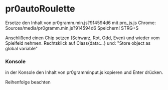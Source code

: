 # pr0autoRoulette

Ersetze den Inhalt von pr0gramm.min.js?914594d6 mit pro_js.js 
Chrome:
Sources/media/pr0gramm.min.js?914594d6
Speichern! STRG+S

Anschlißend einen Chip setzen (Schwarz, Rot, Odd, Even) und wieder vom Spielfeld nehmen.
Rechtsklick auf Class{data:...} und:
  "Store object as global variable"
 

### Konsole

in der Konsole den Inhalt von pr0gramminput.js kopieren und Enter drücken.

Reihenfolge beachten
